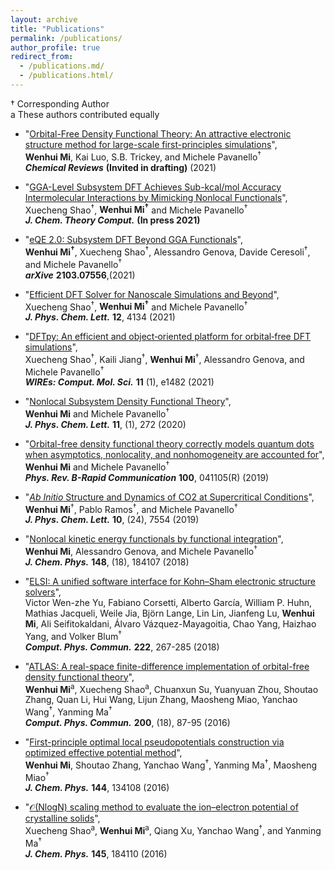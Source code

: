 ```yaml
---
layout: archive
title: "Publications"
permalink: /publications/
author_profile: true
redirect_from:
  - /publications.md/
  - /publications.html/
---
```


† Corresponding Author   
a These authors contributed equally  

* "[Orbital-Free Density Functional Theory: An attractive electronic structure method for large-scale first-principles simulations]()",  
**Wenhui Mi<sup>**, Kai Luo, S.B. Trickey, and Michele Pavanello<sup>†</sup>  
***Chemical Reviews***  **(Invited in drafting)**  (2021)


* "[GGA-Level Subsystem DFT Achieves Sub-kcal/mol Accuracy Intermolecular Interactions by Mimicking Nonlocal Functionals](https://arxiv.org/abs/2103.15922)",  
Xuecheng Shao<sup>†</sup>, **Wenhui Mi<sup>†</sup>** and Michele Pavanello<sup>†</sup>  
***J. Chem. Theory Comput.***  **(In press 2021)** 

* "[eQE 2.0: Subsystem DFT Beyond GGA Functionals](https://arxiv.org/abs/2103.07556)",  
**Wenhui Mi<sup>†</sup>**, Xuecheng Shao<sup>†</sup>,  Alessandro Genova, Davide Ceresoli<sup>†</sup>, and Michele Pavanello<sup>†</sup>  
***arXive*** **2103.07556**,(2021)

* "[Efficient DFT Solver for Nanoscale Simulations and Beyond](https://pubs.acs.org/doi/abs/10.1021/acs.jpclett.1c00716)",  
Xuecheng Shao<sup>†</sup>, **Wenhui Mi<sup>†</sup>** and Michele Pavanello<sup>†</sup>  
***J. Phys. Chem. Lett.*** **12**, 4134 (2021)

* "[DFTpy: An efficient and object‐oriented platform for orbital‐free DFT simulations](https://onlinelibrary.wiley.com/doi/abs/10.1002/wcms.1482)",  
Xuecheng Shao<sup>†</sup>, Kaili Jiang<sup>†</sup>, **Wenhui Mi**<sup>†</sup>, Alessandro Genova, and Michele Pavanello<sup>†</sup>  
***WIREs: Comput. Mol. Sci.*** **11** (1), e1482 (2021)

* "[Nonlocal Subsystem Density Functional Theory](https://pubs.acs.org/doi/abs/10.1021/acs.jpclett.9b03281)",  
**Wenhui Mi** and Michele Pavanello<sup>†</sup>  
***J. Phys. Chem. Lett.*** **11**, (1), 272 (2020)

* "[Orbital-free density functional theory correctly models quantum dots when asymptotics, nonlocality, and nonhomogeneity are accounted for](https://journals.aps.org/prb/abstract/10.1103/PhysRevB.100.041105)",  
**Wenhui Mi** and Michele Pavanello<sup>†</sup>  
***Phys. Rev. B-Rapid Communication*** **100**, 041105(R) (2019)

* "[*Ab Initio* Structure and Dynamics of CO2 at Supercritical Conditions](https://pubs.acs.org/doi/abs/10.1021/acs.jpclett.9b03054)",  
**Wenhui Mi**<sup>†</sup>, Pablo Ramos<sup>†</sup>, and Michele Pavanello<sup>†</sup>  
***J. Phys. Chem. Lett.*** **10**, (24), 7554 (2019)

* "[Nonlocal kinetic energy functionals by functional integration](https://aip.scitation.org/doi/abs/10.1063/1.5023926)",  
**Wenhui Mi**, Alessandro Genova, and Michele Pavanello<sup>†</sup>  
***J. Chem. Phys.*** **148**, (18), 184107 (2018)  
* "[ELSI: A unified software interface for Kohn–Sham electronic structure solvers](https://www.sciencedirect.com/science/article/pii/S0010465517302941)",  
Victor Wen-zhe Yu, Fabiano Corsetti, Alberto García, William P. Huhn, Mathias Jacqueli, Weile Jia, Björn Lange, Lin Lin, Jianfeng Lu, **Wenhui Mi**, Ali Seifitokaldani, Álvaro Vázquez-Mayagoitia, Chao Yang, Haizhao Yang, and Volker Blum<sup>†</sup>  
***Comput. Phys. Commun.*** **222**, 267-285 (2018)

* "[ATLAS: A real-space finite-difference implementation of orbital-free density functional theory](https://www.sciencedirect.com/science/article/pii/S0010465515004154)",  
**Wenhui Mi**<sup>a</sup>, Xuecheng Shao<sup>a</sup>, Chuanxun Su, Yuanyuan Zhou, Shoutao Zhang, Quan Li, Hui Wang, Lijun Zhang, Maosheng Miao, Yanchao Wang<sup>†</sup>, Yanming Ma<sup>†</sup>  
***Comput. Phys. Commun.*** **200**, (18), 87-95 (2016)

* "[First-principle optimal local pseudopotentials construction via optimized effective potential method](https://aip.scitation.org/doi/abs/10.1063/1.4944989)",  
**Wenhui Mi**, Shoutao Zhang, Yanchao Wang<sup>†</sup>, Yanming Ma<sup>†</sup>, Maosheng Miao<sup>†</sup>  
***J. Chem. Phys.*** **144**, 134108 (2016)  

* "[𝒪(NlogN) scaling method to evaluate the ion–electron potential of crystalline solids](https://aip.scitation.org/doi/abs/10.1063/1.4967319)",  
Xuecheng Shao<sup>a</sup>, **Wenhui Mi**<sup>a</sup>, Qiang Xu, Yanchao Wang<sup>†</sup>, and Yanming Ma<sup>†</sup>  
***J. Chem. Phys.*** **145**, 184110 (2016)

